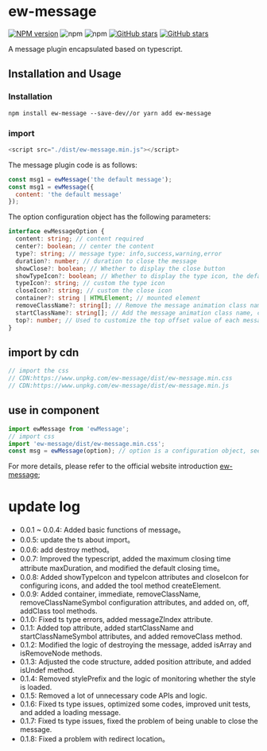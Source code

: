 # ew-message

[![NPM version](https://img.shields.io/npm/v/ew-message.svg?color=red)](https://www.npmjs.com/package/ew-message)
![npm](https://img.shields.io/npm/dw/ew-message)
![npm](https://img.shields.io/npm/dt/ew-message)
[![GitHub stars](https://img.shields.io/github/stars/eveningwater/ewMessage.svg?color=#42b983)](https://github.com/eveningwater/ew-message/stargazers)
[![GitHub stars](https://img.shields.io/github/forks/eveningwater/ewMessage.svg)](https://github.com/eveningwater/ew-message/network/members)

A message plugin encapsulated based on typescript.

## Installation and Usage

### Installation

```
npm install ew-message --save-dev//or yarn add ew-message
```

### import

```js
<script src="./dist/ew-message.min.js"></script>
```

The message plugin code is as follows:

```js
const msg1 = ewMessage('the default message');
const msg1 = ewMessage({
  content: 'the default message'
});
```

The option configuration object has the following parameters:

```ts
interface ewMessageOption {
  content: string; // content required
  center?: boolean; // center the content
  type?: string; // message type: info,success,warning,error
  duration?: number; // duration to close the message
  showClose?: boolean; // Whether to display the close button
  showTypeIcon?: boolean; // Whether to display the type icon, the default value is true
  typeIcon?: string; // custom the type icon
  closeIcon?: string; // custom the close icon
  container?: string | HTMLElement; // mounted element
  removeClassName?: string[]; // Remove the message animation class name. Currently, the built-in animation class name values ​​are: fadeOut and scaleDown
  startClassName?: string[]; // Add the message animation class name, currently built-in animation class name values: fadeIn and scaleUp
  top?: number; // Used to customize the top offset value of each message
}
```

## import by cdn

```js
// import the css
// CDN:https://www.unpkg.com/ew-message/dist/ew-message.min.css
// CDN:https://www.unpkg.com/ew-message/dist/ew-message.min.js
```

## use in component

```js
import ewMessage from 'ewMessage';
// import css
import 'ew-message/dist/ew-message.min.css';
const msg = ewMessage(option); // option is a configuration object, see above for details
```

For more details, please refer to the official website introduction [ew-message](https://eveningwater.github.io/ew-message/);

# update log

- 0.0.1 ~ 0.0.4: Added basic functions of message。
- 0.0.5: update the ts about import。
- 0.0.6: add destroy method。
- 0.0.7: Improved the typescript, added the maximum closing time attribute maxDuration, and modified the default closing time。
- 0.0.8: Added showTypeIcon and typeIcon attributes and closeIcon for configuring icons, and added the tool method createElement.
- 0.0.9: Added container, immediate, removeClassName, removeClassNameSymbol configuration attributes, and added on, off, addClass tool methods.
- 0.1.0: Fixed ts type errors, added messageZIndex attribute.
- 0.1.1: Added top attribute, added startClassName and startClassNameSymbol attributes, and added removeClass method.
- 0.1.2: Modified the logic of destroying the message, added isArray and isRemoveNode methods.
- 0.1.3: Adjusted the code structure, added position attribute, and added isUndef method.
- 0.1.4: Removed stylePrefix and the logic of monitoring whether the style is loaded.
- 0.1.5: Removed a lot of unnecessary code APIs and logic.
- 0.1.6: Fixed ts type issues, optimized some codes, improved unit tests, and added a loading message.
- 0.1.7: Fixed ts type issues, fixed the problem of being unable to close the message.
- 0.1.8: Fixed a problem with redirect location。